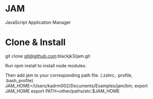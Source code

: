 JAM
====

JavaScript Application Manager

Clone & Install
====
git clone git@github.com:blackjk3/jam.git

Run npm install to install node modules.

Then add jam to your corresponding path file. (.zshrc, .profile, .bash_profile)
JAM_HOME=/Users/kadrm002/Documents/Examples/jam/bin; export JAM_HOME
export PATH=other/paths/etc:$JAM_HOME
